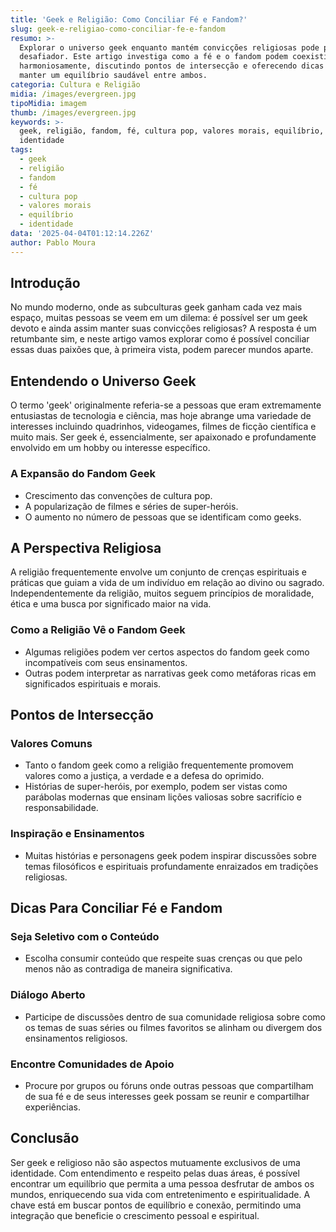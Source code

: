 ```yaml
---
title: 'Geek e Religião: Como Conciliar Fé e Fandom?'
slug: geek-e-religiao-como-conciliar-fe-e-fandom
resumo: >-
  Explorar o universo geek enquanto mantém convicções religiosas pode parecer
  desafiador. Este artigo investiga como a fé e o fandom podem coexistir
  harmoniosamente, discutindo pontos de intersecção e oferecendo dicas para
  manter um equilíbrio saudável entre ambos.
categoria: Cultura e Religião
midia: /images/evergreen.jpg
tipoMidia: imagem
thumb: /images/evergreen.jpg
keywords: >-
  geek, religião, fandom, fé, cultura pop, valores morais, equilíbrio,
  identidade
tags:
  - geek
  - religião
  - fandom
  - fé
  - cultura pop
  - valores morais
  - equilíbrio
  - identidade
data: '2025-04-04T01:12:14.226Z'
author: Pablo Moura
---
```


## Introdução
No mundo moderno, onde as subculturas geek ganham cada vez mais espaço, muitas pessoas se veem em um dilema: é possível ser um geek devoto e ainda assim manter suas convicções religiosas? A resposta é um retumbante sim, e neste artigo vamos explorar como é possível conciliar essas duas paixões que, à primeira vista, podem parecer mundos aparte.

## Entendendo o Universo Geek
O termo 'geek' originalmente referia-se a pessoas que eram extremamente entusiastas de tecnologia e ciência, mas hoje abrange uma variedade de interesses incluindo quadrinhos, videogames, filmes de ficção científica e muito mais. Ser geek é, essencialmente, ser apaixonado e profundamente envolvido em um hobby ou interesse específico.

### A Expansão do Fandom Geek
- Crescimento das convenções de cultura pop.
- A popularização de filmes e séries de super-heróis.
- O aumento no número de pessoas que se identificam como geeks.

## A Perspectiva Religiosa
A religião frequentemente envolve um conjunto de crenças espirituais e práticas que guiam a vida de um indivíduo em relação ao divino ou sagrado. Independentemente da religião, muitos seguem princípios de moralidade, ética e uma busca por significado maior na vida.

### Como a Religião Vê o Fandom Geek
- Algumas religiões podem ver certos aspectos do fandom geek como incompatíveis com seus ensinamentos.
- Outras podem interpretar as narrativas geek como metáforas ricas em significados espirituais e morais.

## Pontos de Intersecção
### Valores Comuns
- Tanto o fandom geek como a religião frequentemente promovem valores como a justiça, a verdade e a defesa do oprimido.
- Histórias de super-heróis, por exemplo, podem ser vistas como parábolas modernas que ensinam lições valiosas sobre sacrifício e responsabilidade.

### Inspiração e Ensinamentos
- Muitas histórias e personagens geek podem inspirar discussões sobre temas filosóficos e espirituais profundamente enraizados em tradições religiosas.

## Dicas Para Conciliar Fé e Fandom
### Seja Seletivo com o Conteúdo
- Escolha consumir conteúdo que respeite suas crenças ou que pelo menos não as contradiga de maneira significativa.

### Diálogo Aberto
- Participe de discussões dentro de sua comunidade religiosa sobre como os temas de suas séries ou filmes favoritos se alinham ou divergem dos ensinamentos religiosos.

### Encontre Comunidades de Apoio
- Procure por grupos ou fóruns onde outras pessoas que compartilham de sua fé e de seus interesses geek possam se reunir e compartilhar experiências.

## Conclusão
Ser geek e religioso não são aspectos mutuamente exclusivos de uma identidade. Com entendimento e respeito pelas duas áreas, é possível encontrar um equilíbrio que permita a uma pessoa desfrutar de ambos os mundos, enriquecendo sua vida com entretenimento e espiritualidade. A chave está em buscar pontos de equilíbrio e conexão, permitindo uma integração que beneficie o crescimento pessoal e espiritual.
